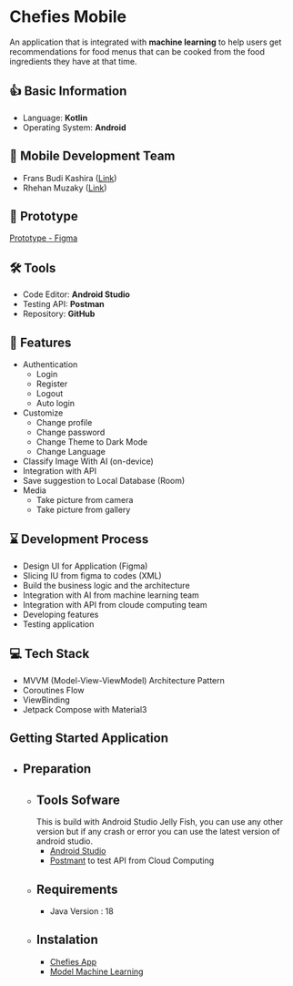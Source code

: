 # Chefies Mobile
An application that is integrated with **machine learning** to help users get recommendations for food menus that can be cooked from the food ingredients they have at that time.

## 👍 Basic Information
- Language: **Kotlin**
- Operating System: **Android**

## 👥 Mobile Development Team
- Frans Budi Kashira ([Link](https://github.com/Frans-Budi))
- Rhehan Muzaky ([Link](https://github.com/rhehan7))

## 🎨 Prototype
[Prototype - Figma](https://www.figma.com/design/NNFJNwEGcXdVKdgLMWDids/Chefies?node-id=0-1)

## 🛠️ Tools
- Code Editor: **Android Studio**
- Testing API: **Postman**
- Repository: **GitHub**

## 🔑 Features
- Authentication
  - Login
  - Register
  - Logout
  - Auto login
- Customize
  - Change profile
  - Change password
  - Change Theme to Dark Mode
  - Change Language
- Classify Image With AI (on-device)
- Integration with API
- Save suggestion to Local Database (Room)
- Media
  - Take picture from camera
  - Take picture from gallery

## ⌛️ Development Process
- Design UI for Application (Figma)
- Slicing IU from figma to codes (XML)
- Build the business logic and the architecture 
- Integration with AI from machine learning team
- Integration with API from cloude computing team 
- Developing features 
- Testing application

## 💻 Tech Stack
- MVVM (Model-View-ViewModel) Architecture Pattern
- Coroutines Flow
- ViewBinding
- Jetpack Compose with Material3

## Getting Started Application
- ## Preparation
  - ## Tools Sofware
    This is build with Android Studio Jelly Fish, you can use any other version but if any crash or error you can use the latest version of android studio.
    - [Android Studio](https://developer.android.com/studio)
    - [Postmant](https://www.postman.com/) to test API from Cloud Computing
  - ## Requirements
    - Java Version : 18
  - ## Instalation
    - [Chefies App](https://github.com/Chefies/chefies-mobile/releases/tag/v1.0)
    - [Model Machine Learning](https://github.com/Chefies/chefies-machine-learning/releases/tag/v1.0)
